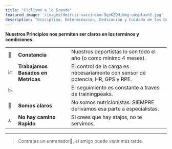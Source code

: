 ```yaml
---
title: "Ciclismo a lo Grande"
featured_image: '/images/dmitrii-vaccinium-9qsK2QHidmg-unsplash2.jpg'
description: "Disciplina, Determinación, Dedicación y Cuidado de los Detalles"
---
```


**Nuestros Principios nos permiten ser claros en los terminos y condiciones.**

| | |  |
| ----------- | ----------- | ----------- |
| 💪| **Constancia**  | Nuestros deportistas lo son todo el año (o como minimo 4 meses).     |
| 📈| **Trabajamos Basados en Metricas** | El control de la carga es necesariamente con sensor de potencia, HR,  GPS y RPE.| 
| 📉|  |El seguimiento es constante a traves de trainingpeaks.  |
| 📣|**Somos claros** | No somos nutricionistas. SIEMPRE derivamos esa parte a especialistas. | 
| 🔝|**No hay camino Rapido** | Si crees que hay atajos, no te servimos. | 

----

> Contratas un entrenador🤝, el amigo puede venir más tarde.



